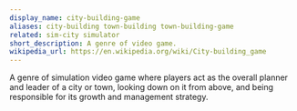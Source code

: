 ```yaml
---
display_name: city-building-game
aliases: city-building town-building town-building-game
related: sim-city simulator
short_description: A genre of video game.
wikipedia_url: https://en.wikipedia.org/wiki/City-building_game
---
```

A genre of simulation video game where players act as the overall planner and leader of a city or town, looking down on it from above, and being responsible for its growth and management strategy.